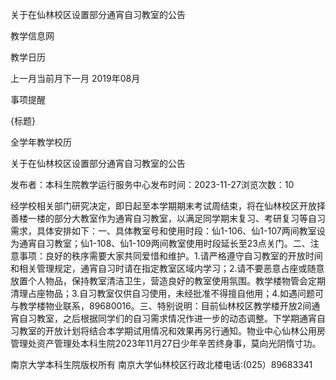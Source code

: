 






关于在仙林校区设置部分通宵自习教室的公告





























教学信息网







































教学日历



上一月当前月下一月
2019年08月





事项提醒


{标题}


全学年教学校历
























关于在仙林校区设置部分通宵自习教室的公告

发布者：本科生院教学运行服务中心发布时间：2023-11-27浏览次数：10

经学校相关部门研究决定，即日起至本学期期末考试周结束，将在仙林校区开放择善楼一楼的部分大教室作为通宵自习教室，以满足同学期末复习、考研复习等自习需求，具体安排如下：一、具体教室号和使用时段：仙1-106、仙1-107两间教室设为通宵自习教室；仙1-108、仙1-109两间教室使用时段延长至23点关门。二、注意事项：良好的秩序需要大家共同爱惜和维护。1.请严格遵守自习教室的开放时间和相关管理规定，通宵自习时请在指定教室区域内学习；2.请不要恶意占座或随意放置个人物品，保持教室清洁卫生，营造良好的教室使用氛围。教学楼物管会定期清理占座物品；3.自习教室仅供自习使用，未经批准不得擅自他用；4.如遇问题可与教学楼物业联系，89680016。三、特别说明：目前仙林校区教学楼开放2间通宵自习教室，之后根据同学们的自习需求情况作进一步的动态调整。下学期通宵自习教室的开放计划将结合本学期试用情况和效果再另行通知。物业中心仙林公用房管理处资产管理处本科生院2023年11月27日少年辛苦终身事，莫向光阴惰寸功。

















南京大学本科生院版权所有
南京大学仙林校区行政北楼电话:(025）89683341






















